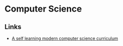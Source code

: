 # Computer Science



## Links

* [A self learning modern computer science curriculum](https://functionalcs.github.io/curriculum/)

